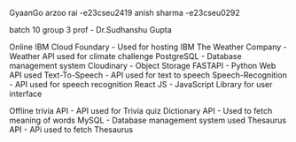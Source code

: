 
GyaanGo 
arzoo rai -e23cseu2419 
anish sharma -e23cseu0292

batch 10 
group 3 
prof - Dr.Sudhanshu Gupta 



Online
IBM Cloud Foundary - Used for hosting
IBM The Weather Company - Weather API used for climate challenge
PostgreSQL - Database management system
Cloudinary - Object Storage
FASTAPI - Python Web API used
Text-To-Speech - API used for text to speech
Speech-Recognition - API used for speech recognition
React JS - JavaScript Library for user interface

Offline
trivia API - API used for Trivia quiz
Dictionary API - Used to fetch meaning of words
MySQL - Database management system used
Thesaurus API - APi used to fetch Thesaurus